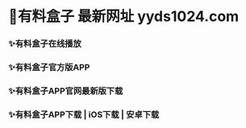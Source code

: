 # 👋有料盒子 最新网址 yyds1024.com

### ✨有料盒子在线播放
### ✨有料盒子官方版APP
### ✨有料盒子APP官网最新版下载
### ✨有料盒子APP下载 | iOS下载 | 安卓下载
